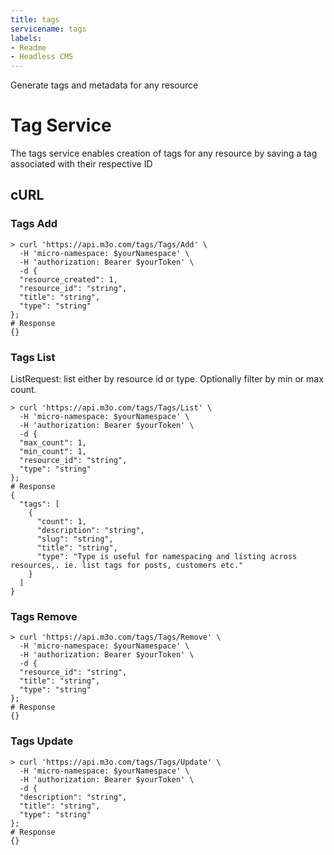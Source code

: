 ```yaml
---
title: tags
servicename: tags
labels: 
- Readme
- Headless CMS
---
```

Generate tags and metadata for any resource

# Tag Service

The tags service enables creation of tags for any resource by saving a tag associated with their respective ID

## cURL


### Tags Add
<!-- We use the request body description here as endpoint descriptions are not
being lifted correctly from the proto by the openapi spec generator -->

```shell
> curl 'https://api.m3o.com/tags/Tags/Add' \
  -H 'micro-namespace: $yourNamespace' \
  -H 'authorization: Bearer $yourToken' \
  -d {
  "resource_created": 1,
  "resource_id": "string",
  "title": "string",
  "type": "string"
};
# Response
{}
```


### Tags List
<!-- We use the request body description here as endpoint descriptions are not
being lifted correctly from the proto by the openapi spec generator -->
ListRequest: list either by resource id or type.
 Optionally filter by min or max count.
```shell
> curl 'https://api.m3o.com/tags/Tags/List' \
  -H 'micro-namespace: $yourNamespace' \
  -H 'authorization: Bearer $yourToken' \
  -d {
  "max_count": 1,
  "min_count": 1,
  "resource_id": "string",
  "type": "string"
};
# Response
{
  "tags": [
    {
      "count": 1,
      "description": "string",
      "slug": "string",
      "title": "string",
      "type": "Type is useful for namespacing and listing across resources,. ie. list tags for posts, customers etc."
    }
  ]
}
```


### Tags Remove
<!-- We use the request body description here as endpoint descriptions are not
being lifted correctly from the proto by the openapi spec generator -->

```shell
> curl 'https://api.m3o.com/tags/Tags/Remove' \
  -H 'micro-namespace: $yourNamespace' \
  -H 'authorization: Bearer $yourToken' \
  -d {
  "resource_id": "string",
  "title": "string",
  "type": "string"
};
# Response
{}
```


### Tags Update
<!-- We use the request body description here as endpoint descriptions are not
being lifted correctly from the proto by the openapi spec generator -->

```shell
> curl 'https://api.m3o.com/tags/Tags/Update' \
  -H 'micro-namespace: $yourNamespace' \
  -H 'authorization: Bearer $yourToken' \
  -d {
  "description": "string",
  "title": "string",
  "type": "string"
};
# Response
{}
```


